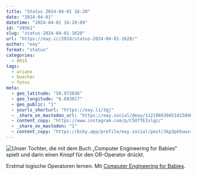 ```yaml
---
title: "Status 2024-04-01 16:20"
date: "2024-04-01"
datetime: "2024-04-01 16:20:09"
id: "39561"
slug: "status-2024-04-01-1620"
url: "https://eay.cc/2024/status-2024-04-01-1620/"
author: "eay"
format: "status"
categories:
  - 0815
tags:
  - ariane
  - buecher
  - fotos
meta:
  - geo_latitude: "50.973836"
  - geo_longitude: "6.683017"
  - geo_public: "1"
  - yourls_shorturl: "https://eay.li/3qj"
  - _share_on_mastodon_url: "https://eay.social/@eay/112196636651015046"
  - content_copy: "https://www.instagram.com/p/C5OTfEIslgz/"
  - _share_on_mastodon: "1"
  - content_copy: "https://bsky.app/profile/eay.social/post/3kp3pk5uwz422"
---
```


![Unser Tochter, die mit dem Buch „Computer Engineering for Babies“ spielt und darin einen Knopf für den OR-Operator drückt.](https://eay.cc/uploads/2024/computer-engineering-for-babies.jpg)

Erstmal logische Operatoren lernen. Mit [Computer Engineering for Babies](https://computerengineeringforbabies.com/).
